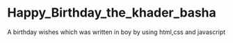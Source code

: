 # Happy_Birthday_the_khader_basha
A birthday wishes which was written in boy by using html,css and javascript
